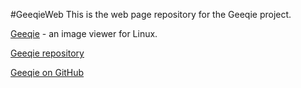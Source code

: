 #GeeqieWeb
This is the web page repository for the Geeqie project.  

[Geeqie](http://geeqie.org/) - an image viewer for Linux.

[Geeqie repository](http://geeqie.org/cgi-bin/gitweb.cgi?p=geeqie.git)

[Geeqie on GitHub](https://github.com/BestImageViewer/geeqie)

